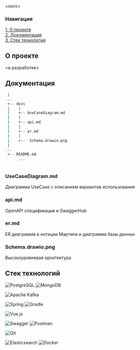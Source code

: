 <лого>

### Навигация
[1. О проекте](#description)  
[2. Документация](#docs)  
[3. Стек технологий](#techstack)  


<a name="description"/>

## О проекте
<в разработке>


<a name="docs"/>

## Документация

```bash
 |
...
 +-- docs
 |    |
 |    +-- UseCaseDiagram.md 
 |    |
 |    +-- api.md
 |    |
 |    +-- er.md
 |    |
 |    +--  Schema.drawio.png
 |
...    
 +-- README.md
      ...
        
```
### UseCaseDiagram.md 
Диаграмма UseCase с описанием вариантов использования
### api.md 
OpenAPI спецификация и SwaggerHub
### er.md 
ER диаграмма в нотации Мартина и диаграмма базы данных
### Schema.drawio.png
Высокоуровневая архитектура

<a name="techstack"/>

## Стек технологий

![PostgreSQL](https://img.shields.io/badge/PostgreSQL-steelblue?style=for-the-badge&logo=postgresql&logoColor=white) 
![MongoDB](https://img.shields.io/badge/MongoDB-white?style=for-the-badge&logo=mongodb&logoColor=green)

![Apache Kafka](https://img.shields.io/badge/Apache_Kafka-white?style=for-the-badge&logo=apachekafka&logoColor=black)

![Spring](https://img.shields.io/badge/Spring-white?style=for-the-badge&logo=spring&logoColor=green)
![Gradle](https://img.shields.io/badge/Gradle-white?style=for-the-badge&logo=gradle&logoColor=midnightblue)

![Vue.js](https://img.shields.io/badge/Vue.js-grey?style=for-the-badge&logo=vuedotjs&logoColor=teal)

![Swagger](https://img.shields.io/badge/Swagger-greenyellow?style=for-the-badge&logo=swagger&logoColor=black)
![Postman](https://img.shields.io/badge/Postman-tomato?style=for-the-badge&logo=postman&logoColor=white)

![Git](https://img.shields.io/badge/Git-white?style=for-the-badge&logo=git&logoColor=red)

![Elasticsearch](https://img.shields.io/badge/Elasticsearch-white?style=for-the-badge&logo=elasticsearch&logoColor=yellow)
![Docker](https://img.shields.io/badge/Docker-darkblue?style=for-the-badge&logo=docker&logoColor=white)
